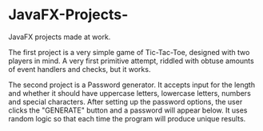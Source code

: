 # JavaFX-Projects-
JavaFX projects made at work.

The first project is a very simple game of Tic-Tac-Toe, designed with two players in mind. A very first primitive attempt, riddled with obtuse amounts of event handlers and checks, but it works.

The second project is a Password generator. It accepts input for the length and whether it should have uppercase letters, lowercase letters, numbers and special characters. After setting up the password options, the user clicks the "GENERATE" button and a password will appear below. It uses random logic so that each time the program will produce unique results.
